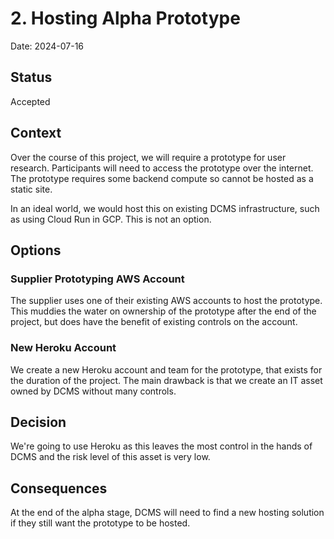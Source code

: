 # 2. Hosting Alpha Prototype

Date: 2024-07-16

## Status

Accepted

## Context

Over the course of this project, we will require a prototype for user research. Participants will need to access the prototype over the internet. The prototype requires some backend compute so cannot be hosted as a static site. 

In an ideal world, we would host this on existing DCMS infrastructure, such as using Cloud Run in GCP. This is not an option.

## Options

### Supplier Prototyping AWS Account

The supplier uses one of their existing AWS accounts to host the prototype. This muddies the water on ownership of the prototype after the end of the project, but does have the benefit of existing controls on the account. 

### New Heroku Account

We create a new Heroku account and team for the prototype, that exists for the duration of the project. The main drawback is that we create an IT asset owned by DCMS without many controls.

## Decision

We're going to use Heroku as this leaves the most control in the hands of DCMS and the risk level of this asset is very low. 

## Consequences

At the end of the alpha stage, DCMS will need to find a new hosting solution if they still want the prototype to be hosted.
